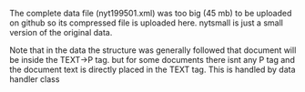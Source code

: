 The complete data file (nyt199501.xml) was too big (45 mb) to be uploaded on github so its compressed file is uploaded here. 
nytsmall is just a small version of the original data.


Note that in the data the structure was generally followed that document will be inside the TEXT->P tag. but for some documents there isnt any P tag and the document text is directly placed in the TEXT tag. This is handled by data handler class 
